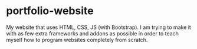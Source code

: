 # portfolio-website
My website that uses HTML, CSS, JS (with Bootstrap). I am trying to make it with as few extra frameworks and addons as possible in order to teach myself how to program websites completely from scratch.
